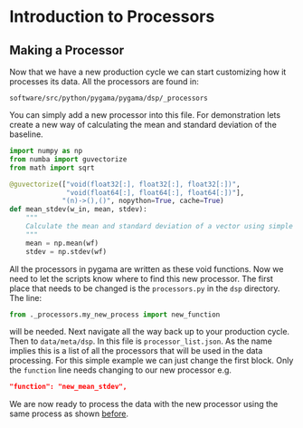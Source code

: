 # Introduction to Processors

## Making a Processor

Now that we have a new production cycle we can start customizing how it processes its data. 
All the processors are found in:

`software/src/python/pygama/pygama/dsp/_processors`

You can simply add a new processor into this file. 
For demonstration lets create a new way of calculating the mean and standard deviation of the baseline. 

```py
import numpy as np
from numba import guvectorize
from math import sqrt

@guvectorize(["void(float32[:], float32[:], float32[:])",
              "void(float64[:], float64[:], float64[:])"],
             "(n)->(),()", nopython=True, cache=True)
def mean_stdev(w_in, mean, stdev):
    """
    Calculate the mean and standard deviation of a vector using simple numpy operations
    """
    mean = np.mean(wf)
    stdev = np.stdev(wf)
 ```
 
All the processors in pygama are written as these void functions. 
Now we need to let the scripts know where to find this new processor.
The first place that needs to be changed is the `processors.py` in the `dsp` directory. The line:

```py
from ._processors.my_new_process import new_function
```

will be needed. Next navigate all the way back up to your production cycle. Then to `data/meta/dsp`. In this file is `processor_list.json`. As the name implies this is a list of all the processors that will be used in the data processing. For this simple example we can just change the first block. Only the `function` line needs changing to our new processor e.g. 

```json
"function": "new_mean_stdev",
```

We are now ready to process the data with the new processor using the same process as shown [before](https://github.com/mmatteo/legend-analysis-tutorials/tree/main/testing-enviroment/03-processing-data#processing-data).

